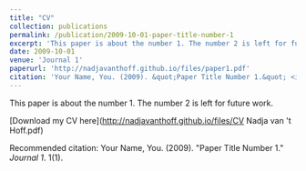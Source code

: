 ```yaml
---
title: "CV"
collection: publications
permalink: /publication/2009-10-01-paper-title-number-1
excerpt: 'This paper is about the number 1. The number 2 is left for future work.'
date: 2009-10-01
venue: 'Journal 1'
paperurl: 'http://nadjavanthoff.github.io/files/paper1.pdf'
citation: 'Your Name, You. (2009). &quot;Paper Title Number 1.&quot; <i>Journal 1</i>. 1(1).'
---
```

This paper is about the number 1. The number 2 is left for future work.

[Download my CV here](http://nadjavanthoff.github.io/files/CV Nadja van 't Hoff.pdf)

Recommended citation: Your Name, You. (2009). "Paper Title Number 1." <i>Journal 1</i>. 1(1).